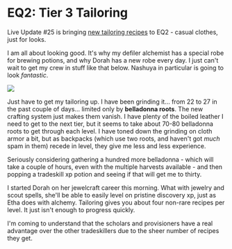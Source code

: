 # EQ2: Tier 3 Tailoring

Live Update #25 is bringing [new tailoring recipes](http://eq2.eqtraders.com/articles/article_page.php?article=g93) to EQ2 - casual clothes, just for looks.


I am all about looking good. It's why my defiler alchemist has a special robe for brewing potions, and why Dorah has a new robe every day. I just can't wait to get my crew in stuff like that below. Nashuya in particular is going to look *fantastic*.


![](http://eq2.eqtraders.com/images/articles/small_28_regal.jpg)


Just have to get my tailoring up. I have been grinding it... from 22 to 27 in the past couple of days... limited only by **belladonna roots**. The new crafting system just makes them vanish. I have plenty of the boiled leather I need to get to the next tier, but it seems to take about 70-80 belladonna roots to get through each level. I have toned down the grinding on cloth armor a bit, but as backpacks (which use two roots, and haven't got *much* spam in them) recede in level, they give me less and less experience.


Seriously considering gathering a hundred more belladonna - which will take a couple of hours, even with the multiple harvests available - and then popping a tradeskill xp potion and seeing if that will get me to thirty. 


I started Dorah on her jewelcraft career this morning. What with jewelry and scout spells, she'll be able to easily level on pristine discovery xp, just as Etha does with alchemy. Tailoring gives you about four non-rare recipes per level. It just isn't enough to progress quickly.


I'm coming to understand that the scholars and provisioners have a real advantage over the other tradeskillers due to the sheer number of recipes they get.



